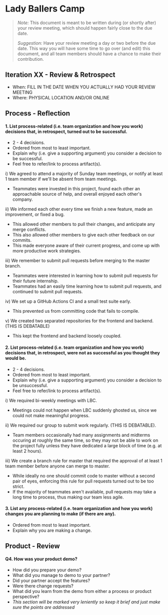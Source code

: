 # Lady Ballers Camp

 > _Note:_ This document is meant to be written during (or shortly after) your review meeting, which should happen fairly close to the due date.      
 >      
 > _Suggestion:_ Have your review meeting a day or two before the due date. This way you will have some time to go over (and edit) this document, and all team members should have a chance to make their contribution.


## Iteration XX - Review & Retrospect

 * When: FILL IN THE DATE WHEN YOU ACTUALLY HAD YOUR REVIEW MEETING
 * Where: PHYSICAL LOCATION AND/OR ONLINE

## Process - Reflection


#### 1. List **process-related** (i.e. team organization and how you work) decisions that, in retrospect, turned out to be successful.
 * 2 - 4 decisions.
 * Ordered from most to least important.
 * Explain why (i.e. give a supporting argument) you consider a decision to be successful.
 * Feel free to refer/link to process artifact(s).


i) We agreed to attend a majority of Sunday team meetings, or notify at least 1 team member if we'll be absent from team meetings.
- Teammates were invested in this project, found each other an approachable source of help, and overall enjoyed each other's company.

ii) We informed each other every time we finish a new feature, made an improvement, or fixed a bug.
- This allowed other members to pull their changes, and anticipate any merge conflicts.
- This also allowed other members to give each other feedback on our commits.
- This made everyone aware of their current progress, and come up with more productive work strategies.

iii) We remember to submit pull requests before merging to the master branch.
- Teammates were interested in learning how to submit pull requests for their future internship.
- Teammates had an easily time learning how to submit pull requests, and continued to submit pull requests.

iv) We set up a GitHub Actions CI and a small test suite early.
- This prevented us from committing code that fails to compile.

v) We created two separated repositories for the frontend and backend. (THIS IS DEBATABLE)
- This kept the frontend and backend loosely coupled.

#### 2. List **process-related** (i.e. team organization and how you work) decisions that, in retrospect, were not as successful as you thought they would be.
 * 2 - 4 decisions.
 * Ordered from most to least important.
 * Explain why (i.e. give a supporting argument) you consider a decision to be unsuccessful.
 * Feel free to refer/link to process artifact(s).


i) We required bi-weekly meetings with LBC.
- Meetings could not happen when LBC suddenly ghosted us, since we could not make meaningful progress.

ii) We required our group to submit work regularly. (THIS IS DEBATABLE).
- Team members occasionally had many assignments and midterms occuring at roughly the same time, so they may not be able to work on the project fully unless they have dedicated a large block of time (e.g. at least 2 hours).

iii) We create a branch rule for master that required the approval of at least 1 team member before anyone can merge to master.
-  While ideally no one should commit code to master without a second pair of eyes, enforcing this rule for pull requests turned out to be too strict.
- If the majority of teammates aren't available, pull requests may take a long time to process, thus making our team less agile.


#### 3. List any **process-related** (i.e. team organization and how you work) changes you are planning to make (if there are any).
 * Ordered from most to least important.
 * Explain why you are making a change.

## Product - Review

#### Q4. How was your product demo?
 * How did you prepare your demo?
 * What did you manage to demo to your partner?
 * Did your partner accept the features?
 * Were there change requests?
 * What did you learn from the demo from either a process or product perspective?
 * *This section will be marked very leniently so keep it brief and just make sure the points are addressed*